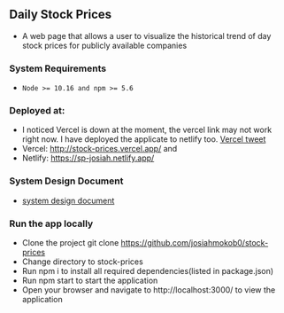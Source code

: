 ## Daily Stock Prices
  - A web page that allows a user to visualize the historical trend of day stock prices for publicly available companies

### System Requirements
  - `Node >= 10.16 and npm >= 5.6`

### Deployed at:
  - I noticed Vercel is down at the moment, the vercel link may not work right now. I have deployed the applicate to netlify too. [Vercel tweet](https://twitter.com/vercel_status/status/1389688711558750209)
  - Vercel: http://stock-prices.vercel.app/ and
  - Netlify: https://sp-josiah.netlify.app/

### System Design Document
  - [system design document](./Design.md)

### Run the app locally
- Clone the project git clone https://github.com/josiahmokob0/stock-prices
- Change directory to stock-prices
- Run npm i to install all required dependencies(listed in package.json)
- Run npm start to start the application
- Open your browser and navigate to http://localhost:3000/ to view the application
